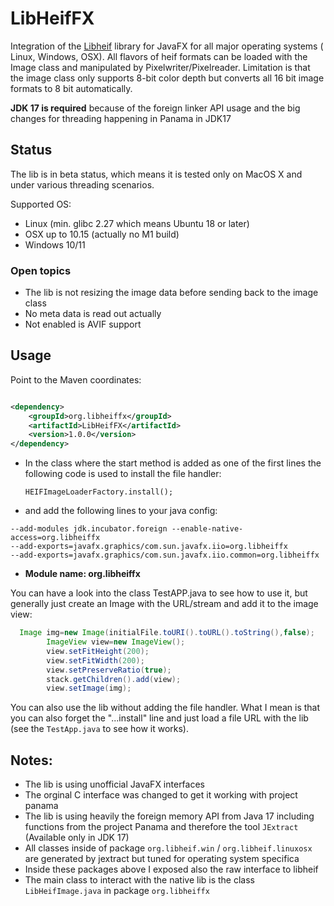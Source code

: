 # LibHeifFX

Integration of the [Libheif](https://github.com/strukturag/libheif) library for JavaFX for all major operating systems (
Linux, Windows, OSX). All flavors of heif formats can be loaded with the Image class and manipulated by
Pixelwriter/Pixelreader. Limitation is that the image class only supports 8-bit color depth but converts all 16 bit
image formats to 8 bit automatically.

**JDK 17 is required** because of the foreign linker API usage and the big changes for threading happening in Panama in
JDK17

## Status

The lib is in beta status, which means it is tested only on MacOS X and under various threading scenarios.

Supported OS:

- Linux (min. glibc 2.27 which means Ubuntu 18 or later)
- OSX up to 10.15 (actually no M1 build)
- Windows 10/11

### Open topics

- The lib is not resizing the image data before sending back to the image class
- No meta data is read out actually
- Not enabled is AVIF support

## Usage

Point to the Maven coordinates:

```xml

<dependency>
    <groupId>org.libheiffx</groupId>
    <artifactId>LibHeifFX</artifactId>
    <version>1.0.0</version>
</dependency>  
```  

- In the class where the start method is added as one of the first lines the following code is used to install the file
  handler:

  `HEIFImageLoaderFactory.install();`

- and add the following lines to your java config:

```
--add-modules jdk.incubator.foreign --enable-native-access=org.libheiffx  
--add-exports=javafx.graphics/com.sun.javafx.iio=org.libheiffx 
--add-exports=javafx.graphics/com.sun.javafx.iio.common=org.libheiffx
```

- **Module name: org.libheiffx**

You can have a look into the class TestAPP.java to see how to use it, but generally just create an Image with the
URL/stream and add it to the image view:

```java
  Image img=new Image(initialFile.toURI().toURL().toString(),false);
        ImageView view=new ImageView();
        view.setFitHeight(200);
        view.setFitWidth(200);
        view.setPreserveRatio(true);
        stack.getChildren().add(view);
        view.setImage(img);
```  

You can also use the lib without adding the file handler. What I mean is that you can also forget the "...install" line
and just load a file URL with the lib (see the `TestApp.java` to see how it works).

## Notes:

- The lib is using unofficial JavaFX interfaces
- The orginal C interface was changed to get it working with project panama
- The lib is using heavily the foreign memory API from Java 17 including functions from the project Panama and therefore
  the tool `JExtract` (Available only in JDK 17)
- All classes inside of package `org.libheif.win` / `org.libheif.linuxosx` are generated by jextract but tuned for
  operating system specifica
- Inside these packages above I exposed also the raw interface to libheif
- The main class to interact with the native lib is the class `LibHeifImage.java` in package `org.libheiffx`

